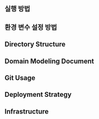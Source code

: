 ## 실행 방법

## 환경 변수 설정 방법

## Directory Structure

## Domain Modeling Document

## Git Usage

## Deployment Strategy

## Infrastructure 